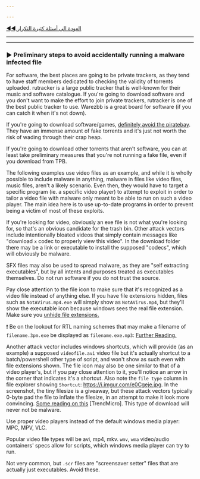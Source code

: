 ---
---

[◄◄ العودة الى أسئلة كثيرة التكرار](https://dexter21767.github.io/socratechs/faq.md)

---
---




### ► Preliminary steps to avoid accidentally running a malware infected file

For software, the best places are going to be private trackers, as they tend to have staff members dedicated to checking the validity of torrents uploaded. rutracker is a large public tracker that is well-known for their music and software catalogue. If you're going to download software and you don't want to make the effort to join private trackers, rutracker is one of the best public tracker to use. Warezbb is a great board for software (if you can catch it when it's not down).

If you're going to download software/games, [definitely avoid the piratebay](https://www.reddit.com/r/Piracy/comments/cxbn33/psa_ransomware_all_current_vegas_pro_17_torrents/). They have an immense amount of fake torrents and it's just not worth the risk of wading through their crap heap.

If you're going to download other torrents that aren't software, you can at least take preliminary measures that you're not running a fake file, even if you download from TPB.

The following examples use video files as an example, and while it is wholly possible to include malware in anything, malware in files like video files, music files, aren't a likely scenario. Even then, they would have to target a specific program (ie. a specific video player) to attempt to exploit in order to tailor a video file with malware only meant to be able to run on such a video player. The main idea here is to use up-to-date programs in order to prevent being a victim of most of these exploits.

If you're looking for video, obviously an exe file is not what you're looking for, so that's an obvious candidate for the trash bin. Other attack vectors include intentionally bloated videos that simply contain messages like "download `x` codec to properly view this video". In the download folder there may be a link or executable to install the supposed "codecs", which will obviously be malware.

SFX files may also be used to spread malware, as they are "self extracting executables", but by all intents and purposes treated as executables themselves. Do not run software if you do not trust the source.

Pay close attention to the file icon to make sure that it's recognized as a video file instead of anything else. If you have file extensions hidden, files such as `NotAVirus.mp4.exe` will simply show as `NotAVirus.mp4`, but they'll show the executable icon because windows sees the real file extension. Make sure you [unhide file extensions.](https://support.winzip.com/hc/en-us/articles/115011457948-How-to-configure-Windows-to-show-file-extensions-and-hidden-files)

❗ Be on the lookout for RTL naming schemes that may make a filename of `filename.3pm.exe` be displayed as `filename.exe.mp3`: [Further Reading.](https://resources.infosecinstitute.com/spoof-using-right-to-left-override-rtlo-technique-2/)

Another attack vector includes windows shortcuts, which will provide (as an example) a supposed `videofile.avi` video file but it's actually shortcut to a batch/powershell other type of script, and won't show as such even with file extensions shown. The file icon may also be one similar to that of a video player's, but if you pay close attention to it, you'll notice an arrow in the corner that indicates it's a shortcut. Also note the `file type` column in file explorer showing `Shortcut`: https://i.imgur.com/e0Cgeje.jpg. In the screenshot, the tiny filesize is a giveaway, but these attack vectors typically 0-byte pad the file to inflate the filesize, in an attempt to make it look more convincing. [Some reading on this](https://blog.trendmicro.com/trendlabs-security-intelligence/rising-trend-attackers-using-lnk-files-download-malware/) [TrendMicro]. This type of download will never not be malware.

Use proper video players instead of the default windows media player: MPC, MPV, VLC.

Popular video file types will be avi, mp4, mkv. `wmv`, `wma` video/audio containers' specs allow for scripts, which windows media player can try to run.

Not very common, but `.scr` files are "screensaver setter" files that are actually just executables. Avoid these.

&nbsp;